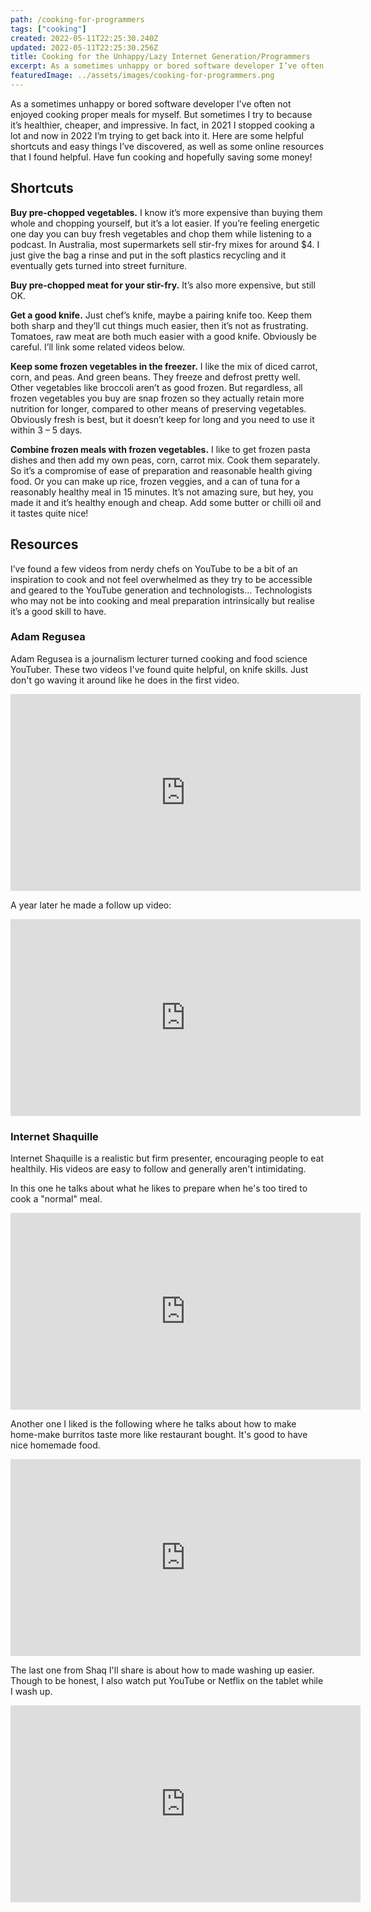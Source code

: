 ```yaml
---
path: /cooking-for-programmers
tags: ["cooking"]
created: 2022-05-11T22:25:30.240Z
updated: 2022-05-11T22:25:30.256Z
title: Cooking for the Unhappy/Lazy Internet Generation/Programmers
excerpt: As a sometimes unhappy or bored software developer I’ve often not enjoyed cooking proper meals for myself. But sometimes I try to because it’s healthier, cheaper, and impressive. 
featuredImage: ../assets/images/cooking-for-programmers.png
---
```

As a sometimes unhappy or bored software developer I’ve often not enjoyed cooking proper meals for myself. But sometimes I try to because it’s healthier, cheaper, and impressive. In fact, in 2021 I stopped cooking a lot and now in 2022 I’m trying to get back into it. Here are some helpful shortcuts and easy things I’ve discovered, as well as some online resources that I found helpful. Have fun cooking and hopefully saving some money! 

## Shortcuts

**Buy pre-chopped vegetables.** I know it’s more expensive than buying them whole and chopping yourself, but it’s a lot easier. If you’re feeling energetic one day you can buy fresh vegetables and chop them while listening to a podcast. In Australia, most supermarkets sell stir-fry mixes for around $4. I just give the bag a rinse and put in the soft plastics recycling and it eventually gets turned into street furniture. 

**Buy pre-chopped meat for your stir-fry.** It’s also more expensive, but still OK. 

**Get a good knife.** Just chef’s knife, maybe a pairing knife too. Keep them both sharp and they’ll cut things much easier, then it’s not as frustrating. Tomatoes, raw meat are both much easier with a good knife. Obviously be careful. I’ll link some related videos below. 

**Keep some frozen vegetables in the freezer.** I like the mix of diced carrot, corn, and peas. And green beans. They freeze and defrost pretty well. Other vegetables like broccoli aren’t as good frozen. But regardless, all frozen vegetables you buy are snap frozen so they actually retain more nutrition for longer, compared to other means of preserving vegetables. Obviously fresh is best, but it doesn’t keep for long and you need to use it within 3 – 5 days.

**Combine frozen meals with frozen vegetables.** I like to get frozen pasta dishes and then add my own peas, corn, carrot mix. Cook them separately. So it’s a compromise of ease of preparation and reasonable health giving food. Or you can make up rice, frozen veggies, and a can of tuna for a reasonably healthy meal in 15 minutes. It’s not amazing sure, but hey, you made it and it’s healthy enough and cheap. Add some butter or chilli oil and it tastes quite nice!

## Resources

I’ve found a few videos from nerdy chefs on YouTube to be a bit of an inspiration to cook and not feel overwhelmed as they try to be accessible and geared to the YouTube generation and technologists… Technologists who may not be into cooking and meal preparation intrinsically but realise it’s a good skill to have.

### Adam Regusea 

Adam Regusea is a journalism lecturer turned cooking and food science YouTuber.  These two videos I've found quite helpful, on knife skills. Just don't go waving it around like he does in the first video.

<iframe width="560" height="315" src="https://www.youtube-nocookie.com/embed/Oot0NGxQEm4" title="YouTube video player" frameborder="0" allow="accelerometer; autoplay; clipboard-write; encrypted-media; gyroscope; picture-in-picture" allowfullscreen></iframe>

A year later he made a follow up video:

<iframe width="560" height="315" src="https://www.youtube-nocookie.com/embed/wSqnJ6iMM8Y" title="YouTube video player" frameborder="0" allow="accelerometer; autoplay; clipboard-write; encrypted-media; gyroscope; picture-in-picture" allowfullscreen></iframe>

### Internet Shaquille 

Internet Shaquille is a realistic but firm presenter, encouraging people to eat healthily. His videos are easy to follow and generally aren't intimidating. 

In this one he talks about what he likes to prepare when he's too tired to cook a "normal" meal.

<iframe width="560" height="315" src="https://www.youtube-nocookie.com/embed/TCM6WXyBOCo" title="YouTube video player" frameborder="0" allow="accelerometer; autoplay; clipboard-write; encrypted-media; gyroscope; picture-in-picture" allowfullscreen></iframe>

Another one I liked is the following where he talks about how to make home-make burritos taste more like restaurant bought. It's good to have nice homemade food.

<iframe width="560" height="315" src="https://www.youtube-nocookie.com/embed/osv72OeCpR0" title="YouTube video player" frameborder="0" allow="accelerometer; autoplay; clipboard-write; encrypted-media; gyroscope; picture-in-picture" allowfullscreen></iframe>

The last one from Shaq I'll share is about how to made washing up easier. Though to be honest, I also watch put YouTube or Netflix on the tablet while I wash up.

<iframe width="560" height="315" src="https://www.youtube-nocookie.com/embed/vyis-EmiZXI" title="YouTube video player" frameborder="0" allow="accelerometer; autoplay; clipboard-write; encrypted-media; gyroscope; picture-in-picture" allowfullscreen></iframe>
